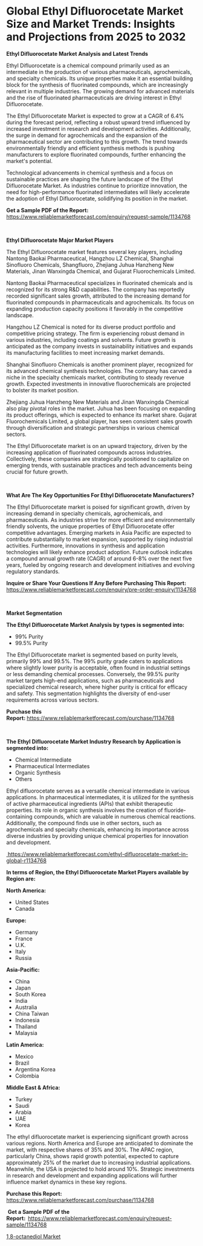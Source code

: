 <p><h1>Global Ethyl Difluorocetate Market Size and Market Trends: Insights and Projections from 2025 to 2032</h1></p><p><strong>Ethyl Difluorocetate Market Analysis and Latest Trends</strong></p>
<p><p>Ethyl Difluorocetate is a chemical compound primarily used as an intermediate in the production of various pharmaceuticals, agrochemicals, and specialty chemicals. Its unique properties make it an essential building block for the synthesis of fluorinated compounds, which are increasingly relevant in multiple industries. The growing demand for advanced materials and the rise of fluorinated pharmaceuticals are driving interest in Ethyl Difluorocetate.</p><p>The Ethyl Difluorocetate Market is expected to grow at a CAGR of 6.4% during the forecast period, reflecting a robust upward trend influenced by increased investment in research and development activities. Additionally, the surge in demand for agrochemicals and the expansion of the pharmaceutical sector are contributing to this growth. The trend towards environmentally friendly and efficient synthesis methods is pushing manufacturers to explore fluorinated compounds, further enhancing the market's potential.</p><p>Technological advancements in chemical synthesis and a focus on sustainable practices are shaping the future landscape of the Ethyl Difluorocetate Market. As industries continue to prioritize innovation, the need for high-performance fluorinated intermediates will likely accelerate the adoption of Ethyl Difluorocetate, solidifying its position in the market.</p></p>
<p><strong>Get a Sample PDF of the Report:&nbsp;</strong> <a href="https://www.reliablemarketforecast.com/enquiry/request-sample/1134768?utm_campaign=3178&utm_medium=2&utm_source=Github&utm_content=ia&utm_term=25032025&utm_id=ethyl-difluorocetate">https://www.reliablemarketforecast.com/enquiry/request-sample/1134768</a></p>
<p>&nbsp;</p>
<p><strong>Ethyl Difluorocetate Major Market Players</strong></p>
<p><p>The Ethyl Difluorocetate market features several key players, including Nantong Baokai Pharmaceutical, Hangzhou LZ Chemical, Shanghai Sinofluoro Chemicals, Shangfluoro, Zhejiang Juhua Hanzheng New Materials, Jinan Wanxingda Chemical, and Gujarat Fluorochemicals Limited. </p><p>Nantong Baokai Pharmaceutical specializes in fluorinated chemicals and is recognized for its strong R&D capabilities. The company has reportedly recorded significant sales growth, attributed to the increasing demand for fluorinated compounds in pharmaceuticals and agrochemicals. Its focus on expanding production capacity positions it favorably in the competitive landscape.</p><p>Hangzhou LZ Chemical is noted for its diverse product portfolio and competitive pricing strategy. The firm is experiencing robust demand in various industries, including coatings and solvents. Future growth is anticipated as the company invests in sustainability initiatives and expands its manufacturing facilities to meet increasing market demands.</p><p>Shanghai Sinofluoro Chemicals is another prominent player, recognized for its advanced chemical synthesis technologies. The company has carved a niche in the specialty chemicals market, contributing to steady revenue growth. Expected investments in innovative fluorochemicals are projected to bolster its market position.</p><p>Zhejiang Juhua Hanzheng New Materials and Jinan Wanxingda Chemical also play pivotal roles in the market. Juhua has been focusing on expanding its product offerings, which is expected to enhance its market share. Gujarat Fluorochemicals Limited, a global player, has seen consistent sales growth through diversification and strategic partnerships in various chemical sectors.</p><p>The Ethyl Difluorocetate market is on an upward trajectory, driven by the increasing application of fluorinated compounds across industries. Collectively, these companies are strategically positioned to capitalize on emerging trends, with sustainable practices and tech advancements being crucial for future growth.</p></p>
<p>&nbsp;</p>
<p><strong>What Are The Key Opportunities For Ethyl Difluorocetate Manufacturers?</strong></p>
<p><p>The Ethyl Difluorocetate market is poised for significant growth, driven by increasing demand in specialty chemicals, agrochemicals, and pharmaceuticals. As industries strive for more efficient and environmentally friendly solvents, the unique properties of Ethyl Difluorocetate offer competitive advantages. Emerging markets in Asia Pacific are expected to contribute substantially to market expansion, supported by rising industrial activities. Furthermore, innovations in synthesis and application technologies will likely enhance product adoption. Future outlook indicates a compound annual growth rate (CAGR) of around 6-8% over the next five years, fueled by ongoing research and development initiatives and evolving regulatory standards.</p></p>
<p><strong>Inquire or Share Your Questions If Any Before Purchasing This Report:</strong> <a href="https://www.reliablemarketforecast.com/enquiry/pre-order-enquiry/1134768?utm_campaign=3178&utm_medium=2&utm_source=Github&utm_content=ia&utm_term=25032025&utm_id=ethyl-difluorocetate">https://www.reliablemarketforecast.com/enquiry/pre-order-enquiry/1134768</a></p>
<p>&nbsp;</p>
<p><strong>Market Segmentation</strong></p>
<p><strong>The Ethyl Difluorocetate Market Analysis by types is segmented into:</strong></p>
<p><ul><li>99% Purity</li><li>99.5% Purity</li></ul></p>
<p><p>The Ethyl Difluorocetate market is segmented based on purity levels, primarily 99% and 99.5%. The 99% purity grade caters to applications where slightly lower purity is acceptable, often found in industrial settings or less demanding chemical processes. Conversely, the 99.5% purity market targets high-end applications, such as pharmaceuticals and specialized chemical research, where higher purity is critical for efficacy and safety. This segmentation highlights the diversity of end-user requirements across various sectors.</p></p>
<p><strong>Purchase this Report:&nbsp;</strong><a href="https://www.reliablemarketforecast.com/purchase/1134768?utm_campaign=3178&utm_medium=2&utm_source=Github&utm_content=ia&utm_term=25032025&utm_id=ethyl-difluorocetate">https://www.reliablemarketforecast.com/purchase/1134768</a></p>
<p>&nbsp;</p>
<p><strong>The Ethyl Difluorocetate Market Industry Research by Application is segmented into:</strong></p>
<p><ul><li>Chemical Intermediate</li><li>Pharmaceutical Intermediates</li><li>Organic Synthesis</li><li>Others</li></ul></p>
<p><p>Ethyl difluorocetate serves as a versatile chemical intermediate in various applications. In pharmaceutical intermediates, it is utilized for the synthesis of active pharmaceutical ingredients (APIs) that exhibit therapeutic properties. Its role in organic synthesis involves the creation of fluoride-containing compounds, which are valuable in numerous chemical reactions. Additionally, the compound finds use in other sectors, such as agrochemicals and specialty chemicals, enhancing its importance across diverse industries by providing unique chemical properties for innovation and development.</p></p>
<p><a href="https://www.reliablemarketforecast.com/ethyl-difluorocetate-market-in-global-r1134768?utm_campaign=3178&utm_medium=2&utm_source=Github&utm_content=ia&utm_term=25032025&utm_id=ethyl-difluorocetate">&nbsp;https://www.reliablemarketforecast.com/ethyl-difluorocetate-market-in-global-r1134768</a></p>
<p><strong>In terms of Region, the Ethyl Difluorocetate Market Players available by Region are:</strong></p>
<p>
    <p> <strong> North America: </strong>
        <ul>
            <li>United States</li>
            <li>Canada</li>
        </ul>
        </p> 
    <p> <strong> Europe: </strong>
        <ul>
            <li>Germany</li>
            <li>France</li>
            <li>U.K.</li>
            <li>Italy</li>
            <li>Russia</li>
        </ul>
        </p> 
    <p> <strong> Asia-Pacific: </strong>
        <ul>
            <li>China</li>
            <li>Japan</li>
            <li>South Korea</li>
            <li>India</li>
            <li>Australia</li>
            <li>China Taiwan</li>
            <li>Indonesia</li>
            <li>Thailand</li>
            <li>Malaysia</li>
        </ul>
        </p> 
    <p> <strong> Latin America: </strong>
        <ul>
            <li>Mexico</li>
            <li>Brazil</li>
            <li>Argentina Korea</li>
            <li>Colombia</li>
        </ul>
        </p> 
    <p> <strong> Middle East & Africa: </strong>
        <ul>
            <li>Turkey</li>
            <li>Saudi</li>
            <li>Arabia</li>
            <li>UAE</li>
            <li>Korea</li>
        </ul>
    </p>
    </p>
<p><p>The ethyl difluorocetate market is experiencing significant growth across various regions. North America and Europe are anticipated to dominate the market, with respective shares of 35% and 30%. The APAC region, particularly China, shows rapid growth potential, expected to capture approximately 25% of the market due to increasing industrial applications. Meanwhile, the USA is projected to hold around 10%. Strategic investments in research and development and expanding applications will further influence market dynamics in these key regions.</p></p>
<p><strong>Purchase this Report: </strong><a href="https://www.reliablemarketforecast.com/purchase/1134768?utm_campaign=3178&utm_medium=2&utm_source=Github&utm_content=ia&utm_term=25032025&utm_id=ethyl-difluorocetate">https://www.reliablemarketforecast.com/purchase/1134768</a></p>
<p>&nbsp;<strong>Get a Sample PDF of the Report:&nbsp;&nbsp;</strong><a href="https://www.reliablemarketforecast.com/enquiry/request-sample/1134768?utm_campaign=3178&utm_medium=2&utm_source=Github&utm_content=ia&utm_term=25032025&utm_id=ethyl-difluorocetate">https://www.reliablemarketforecast.com/enquiry/request-sample/1134768</a></p>
<p><strong></strong></p>
<p><p><a href="https://github.com/daemluari/Market-Research-Report-List-1/blob/main/18-octanediol-market.md?utm_campaign=3178&utm_medium=2&utm_source=Github&utm_content=ia&utm_term=25032025&utm_id=ethyl-difluorocetate">1,8-octanediol Market</a></p></p>
